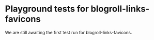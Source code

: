 # Playground tests for blogroll-links-favicons
We are still awaiting the first test run for blogroll-links-favicons.
